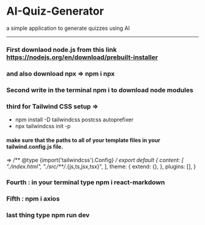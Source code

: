 # AI-Quiz-Generator
a simple application to generate quizzes using AI

--------------------------------------------------------------------

### First downlaod node.js from this link https://nodejs.org/en/download/prebuilt-installer
### and also download npx =>  npm i npx

### Second write in the terminal npm i to download node modules

### third for Tailwind CSS setup =>
- npm install -D tailwindcss postcss autoprefixer
- npx tailwindcss init -p

#### make sure that the paths to all of your template files in your tailwind.config.js file.
=> /** @type {import('tailwindcss').Config} */
export default {
  content: [
    "./index.html",
    "./src/**/*.{js,ts,jsx,tsx}",
  ],
  theme: {
    extend: {},
  },
  plugins: [],
}


### Fourth : in your terminal type npm i react-markdown 
### Fifth : npm i axios

### last thing type npm run dev 

